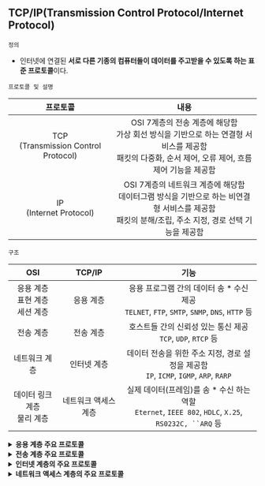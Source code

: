 ## TCP/IP(Transmission Control Protocol/Internet Protocol)
`정의` 
- 인터넷에 연결된 **서로 다른 기종의 컴퓨터들이 데이터를 주고받을 수 있도록 하는 표준 프로토콜**이다.

`프로토콜 및 설명`

| 프로토콜 | 내용 |
| :--: | :--: |
| TCP<br>(Transmission Control Protocol) | OSI 7계층의 전송 계층에 해당함 <br> 가상 회선 방식을 기반으로 하는 연결형 서비스를 제공함 <br> 패킷의 다중화, 순서 제어, 오류 제어, 흐름 제어 기능을 제공함 |
| IP<br>(Internet Protocol) | OSI 7계층의 네트워크 계층에 해당함 <br> 데이터그램 방식을 기반으로 하는 비연결형 서비스를 제공함 <br> 패킷의 분해/조립, 주소 지정, 경로 선택 기능을 제공함 |

`구조`

| OSI | TCP/IP | 기능 |
| :--: | :--: | :--: |
| 응용 계층 <br> 표현 계층 <br> 세션 계층 | 응용 계층 | 응용 프로그램 간의 데이터 송 * 수신 제공 <br> `TELNET`,  `FTP`, `SMTP`, `SNMP`, `DNS`, `HTTP` 등 |
| 전송 계층 | 전송 계층 | 호스트들 간의 신뢰성 있는 통신 제공 <br> `TCP`, `UDP`, `RTCP` 등 |
| 네트워크 계층 | 인터넷 계층 | 데이터 전송을 위한 주소 지정, 경로 설정을 제공함 <br> `IP`, `ICMP`, `IGMP`, `ARP`, `RARP`
| 데이터 링크 계층 <br> 물리 계층 | 네트워크 액세스 계층 | 실제 데이터(프레임)를 송 * 수신 하는 역할 <br> `Eternet`, `IEEE 802`, `HDLC`, `X.25`, `RS0232C, ``ARQ` 등


<details>
<summary><strong>응용 계층 주요 프로토콜</strong></summary>
<div>

| 프로토콜 | 내용 |
| :--: | :--: |
| FTP<br>(File Transfer Protocol) | 컴퓨터와 컴퓨터 또는 인터넷 사이에서 파일을 주고 받을 수 있도록 하는 원격 파일 전송 프로토콜 |
| SMTP<br>(Simple Mail Transfer Protocol) | 전자 우편을 교환하는 서비스 |
| TELNET | 멀리 떨어져 있는 컴퓨터에 접속해 자신의 컴퓨터처럼 사용할 수 있도록 해주는 서비스 <br> 프로그램을 실행하는 등 시스템 관리 작업을 할 수 있는 가상의 터미널(Virtual Terminal) 기능 수행 |
| SNMP(Simple Network Management Protocol) | TCP/IP의 네트워크 관리 프로토콜로, 라우터나 허브 등 네트워크 기기의 네트워크 정보를 네트워크 관리 시스템에 보내는데 사용되는 표준 통신 규약 |
| DNS(Domain Name System) | 도메인 네임을 IP 주소로 매핑(Mapping)하는 시스템 |
| HTTP(HyperText Transfer Protocol) | 월드 와이드 웹(www)에서 HTML 문서를 송수신 하기 위한 표준 프로토콜

</div>
</details>

<details>
<summary><strong>전송 계층 주요 프로토콜</strong></summary>
<div>

| 프로토콜 | 내용 |
| :--: | :--: |
| TCP <br> (Transmission Control Protocol) | 양방향 연결(Full Duples Connection)형 서비스를 제공 <br> 가상 회선 연결(Virtual Circuit Connection) 형태의 서비스 제공 <br> 스트림 위주의 전달(패킷 단위)을 함 <br> 신뢰성 있는 경로를 확립하고 메시지 전송을 감독함 <br> 순서 제어, 오류 제어, 흐름 제어 기능을 함 <br> 패킷의 분실, 손상, 지연이나 순서가 틀린 것 등이 발생할 때 투명성이 보장되는 통신을 함 <br> TCP 프로토콜의 헤더는 기본적으로 20Byte에서 60Byte까지 사용할 수 있는데, 선택적으로 40을 추가해 100Byte까지 크기 확장 가능 |
| UDP <br> (User Datagram Protocol) | 데이터 전송 전 연결을 설정하지 않는 비연결형 서비스 제공 <br> TCP에 비해 상대적으로 단순한 헤더 구조로 오버헤드 적고, 흐름 제어나 순서 제어 없어 전송 속도가 빠름 <br> 고속의 안정성 있는 전송 매체를 사용해 빠른 속도를 필요로 하는 경우, 동시에 여러 사용자에게 데이터를 전달할때 정기적으로 반복해 전송할 경우 사용 <br> 실시간 전송에 유리하며, 신뢰성보단 속도가 중요시되는 네트워크에서 사용 <br> UDP 헤더에는 Source Port Number, Destinaion Port Number, Length, Checksum 등 포함 |
|RTCP <br> (Real-Time Control Protocol) | RTP(Real-time Transport Protocol) 패킷의 전송 품질을 제어하기 위한 프로토콜 <br> 세션(Session)에 참여한 각 참여자들에게 주기적으로 제어정보를 전송함 <br> 하위 프로토콜은 데이터 패킷과 제어 패킷의 다중화(Multiplexing)를 제공 <br> 데이터 전송을 모니터링하고 최소한의 제어와 인증 기능만을 제공 <br> RTCP 패킷은 항상 32비트의 경계로 끝남 |

</div>
</details>

<details>
<summary><strong>인터넷 계층의 주요 프로토콜</strong></summary>
<div>

| 프로토콜 | 내용 | 
| :--: | :--: |
| IP<br>(Internet Protocol) | 전송할 데이터에 주소를 지정하고, 경로를 설정하는 기능을 함 <br> 비연결형인 데이터그램 방식을 사용하는 것으로 신뢰성이 보장되지 않음 |
| ICMP<br>(Internet Control Management Protocol) | IP와 조합해 통신중 발생하는 오류 처리와 전송 경로 변경 등을 위한 제어 메시지를 관리하는 역할을 함 <br> 헤더는 8Byte로 구성 |
| IGMP<br>(Internet Group Management Protocol, 인터넷 그릅 관리 프로토콜) | 멀티캐스르를 지원하는 호스트나 라우터 사이에서 멀티캐스트 그룹 유지를 위해 사용됨 |
| ARP<br>(Address Resolution Protocol, 주소 분석 프로토콜) | 호스트의 IP 주소를 호스트와 연결된 네트워크 접속 장치의 물리적 주소(Mac Address)로 바꿈 |
| RARP<br>(Reverse Address Resolution Protocol) | ARP와 반대로 물리적 주소를 IP 주소로 변환하는 기능을 함 |

</div>
</details>

<details>
<summary><strong>네트워크 액세스 계층의 주요 프로토콜</strong></summary>
<div>

| 프로토콜 | 내용 |
| :--: | :--: |
| Eternet(IEEE 802.3) | CSMA/CD 방식의 LAN |
| IEEE 802 | LAN을 위한 표준 프로토콜 |
| HDLC | 비트 위주의 데이터 링크 제어 프로토콜 |
| X.25 | 패킷 교환망을 위한 DTE와 DCE 간의 인터페이스를 제공하는 프로토콜 |
| RS-232C | 공중 전화 교환망(PSTN)을 통한 DTE와 DCE간의 인터페이스를 제공하는 프로토콜 |

</div>
</details>
